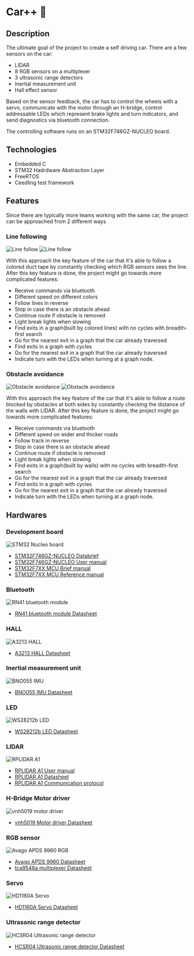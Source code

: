 # Car++ 🚗 

## Description

The ultimate goal of the project to create a self driving car. There are a few sensors on the car:

* LIDAR 
* 8 RGB sensors on a multiplexer
* 3 ultrasonic range detectors
* Inertial measurement unit
* Hall effect sensor

Based on the sensor feedback, the car has to control the wheels with a servo, communicate with the motor through
an H-bridge, control addressable LEDs which represent brake lights and turn indicators, and send diagnostics via 
bluetooth connection.

The controlling software runs on an STM32F746GZ-NUCLEO board.

## Technologies

 * Embedded C
 * STM32 Hadrdware Abstraction Layer
 * FreeRTOS
 * Ceedling test framework
 
## Features

Since there are typically more teams working with the same car, the project can be approached from 2 different ways

### Line following

![Line follow](resource/image/line_follow_real.jpg) ![Line follow](resource/image/line_follow.jpg)

With this approach the key feature of the car that it's able to follow a colored duct tape by constantly checking
which RGB sensors sees the line. After this key feature is done, the project might go towards more complicated features:

* Receive commands via bluetooth
* Different speed on different colors
* Follow lines in reverse
* Stop in case there is an obstacle ahead
* Continue route if obstacle is removed
* Light break lights when slowing
* Find exits in a graph(built by colored lines) with no cycles with breadth-first search
* Go for the nearest exit in a graph that the car already traversed
* Find exits in a graph with cycles
* Go for the nearest exit in a graph that the car already traversed
* Indicate turn with the LEDs when turning at a graph node.

### Obstacle avoidance

![Obstacle avoidance](resource/image/obstacle_avoidance_real.jpg) ![Obstacle avoidance](resource/image/obstacle_avoidance.jpg)

With this approach the key feature of the car that it's able to follow a route blocked by obstacles at both sides by
constantly checking the distance of the walls with LIDAR. After this key feature is done, the project might
go towards more complicated features:

* Receive commands via bluetooth
* Different speed on wider and thicker roads
* Follow track in reverse
* Stop in case there is an obstacle ahead
* Continue route if obstacle is removed
* Light break lights when slowing
* Find exits in a graph(built by walls) with no cycles with breadth-first search
* Go for the nearest exit in a graph that the car already traversed
* Find exits in a graph with cycles
* Go for the nearest exit in a graph that the car already traversed
* Indicate turn with the LEDs when turning at a graph node.

## Hardwares

### Development board

![STM32 Nucleo board](resource/image/nucleo.jpg)

* [STM32F746GZ-NUCLEO Databrief](resource/docs/stm32_databrief.pdf)
* [STM32F746GZ-NUCLEO User manual](resource/docs/stm32_user_manual.pdf)
* [STM32F7XX MCU Brief manual](resource/docs/stm32_brief_manual.pdf)
* [STM32F7XX MCU Reference manual](resource/docs/stm32_reference_manual.pdf) 

### Bluetooth

![RN41 bluetooth module](resource/image/bluetooth.jpg)

* [RN41 bluetooth module Datasheet](resource/docs/rn41_bluetooth_datasheet.pdf)

### HALL

![A3213 HALL](resource/image/hall.jpg)

* [A3213 HALL Datasheet](resource/docs/A3213_hall_datasheet.pdf)

### Inertial measurement unit

![BNO055 IMU](resource/image/imu.jpg)

* [BNO055 IMU Datasheet](resource/docs/BNO055_imu_datasheet.pdf)

### LED

![WS28212b LED](resource/image/led.jpg)

* [WS28212b LED Datasheet](resource/docs/ws2812b_led_datasheet.pdf)

### LIDAR

![RPLIDAR A1](resource/image/lidar.jpg)

* [RPLIDAR A1 User manual](resource/docs/rplidarA1_user_manual.pdf)
* [RPLIDAR A1 Datasheet](resource/docs/rplidarA1_datasheet.pdf)
* [RPLIDAR A1 Communication protocol](resource/docs/rplidarA1_communication_protocol.pdf)

### H-Bridge Motor driver

![vnh5019 motor driver](resource/image/motor_driver.jpg)

* [vnh5019 Motor driver Datasheet](resource/docs/vnh5019_motor_driver_datasheet.pdf)

### RGB sensor

![Avago APDS 9960 RGB](resource/image/rgb.jpg)

* [Avago APDS 9960 Datasheet](resource/docs/Avago_APDS_9960_datasheet.pdf)
* [tca9548a multiplexer Datasheet](resource/docs/tca9548a_multiplexer_datasheet.pdf)

### Servo

![HD1160A Servo](resource/image/servo.jpg)

* [HD1160A Servo Datasheet](resource/docs/HD1160A_servo_datasheet.pdf)

### Ultrasonic range detector

![HCSR04 Ultrasonic range detector](resource/image/ultrasonic.jpg)

* [HCSR04 Ultrasonic range detector Datasheet](resource/docs/HCSR04_ultrasonic_datasheet.pdf)
